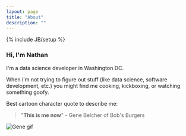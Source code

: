 ```yaml
---
layout: page
title: "About"
description: ""
---
```

{% include JB/setup %}

### Hi, I'm Nathan

I'm a data science developer in Washington DC. 

When i'm not trying to figure out stuff (like data science, software development, etc.) you might find me cooking, kickboxing, or watching something goofy. 

Best cartoon character quote to describe me:

> "**This is me now**" - Gene Belcher of Bob's Burgers


![Gene gif](https://media.giphy.com/media/lIg15wzqRGX6w/giphy-facebook_s.jpg)